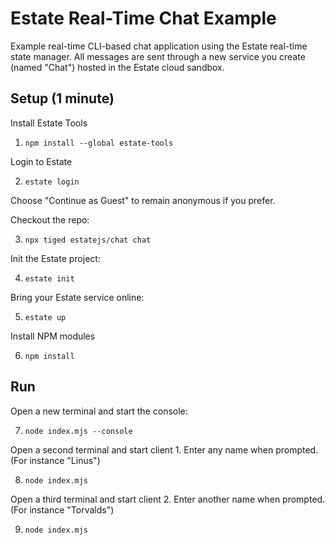 # Estate Real-Time Chat Example
Example real-time CLI-based chat application using the Estate real-time state manager. All messages are sent through a new service you create (named "Chat") hosted in the Estate cloud sandbox.

## Setup (1 minute)

Install Estate Tools
1. `npm install --global estate-tools`

Login to Estate

2. `estate login`

Choose "Continue as Guest" to remain anonymous if you prefer.

Checkout the repo:

3. `npx tiged estatejs/chat chat`

Init the Estate project:

4. `estate init`

Bring your Estate service online:

5. `estate up`

Install NPM modules

6. `npm install`

## Run

Open a new terminal and start the console:

7. `node index.mjs --console`

Open a second terminal and start client 1. Enter any name when prompted. (For instance "Linus")

8. `node index.mjs`

Open a third terminal and start client 2. Enter another name when prompted. (For instance "Torvalds")

9. `node index.mjs`
